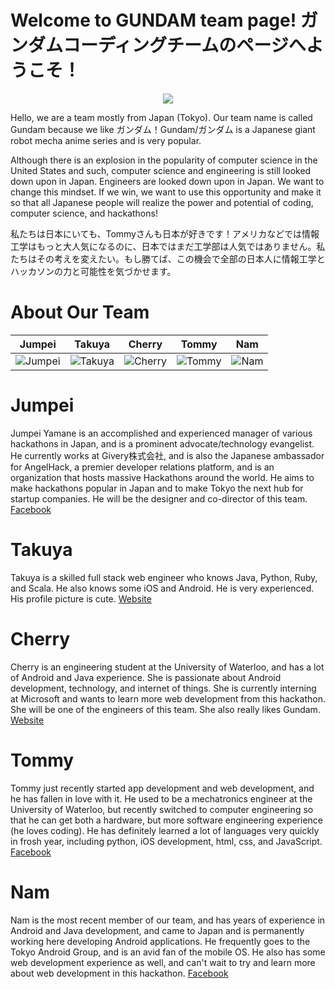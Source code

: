 Welcome to GUNDAM team page! ガンダムコーディングチームのページへようこそ！
================
<p align="center">
  <img src="http://www.rapidfiregames.com/sites/default/files/pics/gundammemories/mobile-suit-gundam.jpg"/>
</p>

Hello, we are a team mostly from Japan (Tokyo). Our team name is called Gundam because we like ガンダム！Gundam/ガンダム is a Japanese giant robot mecha anime series and is very popular.

Although there is an explosion in the popularity of computer science in the United States and such, computer science and engineering is still looked down upon in Japan. Engineers are looked down upon in Japan. We want to change this mindset. If we win, we want to use this opportunity and make it so that all Japanese people will realize the power and potential of coding, computer science, and hackathons!

私たちは日本にいても、Tommyさんも日本が好きです！アメリカなどでは情報工学はもっと大人気になるのに、日本ではまだ工学部は人気ではありません。私たちはその考えを変えたい。もし勝てば、この機会で全部の日本人に情報工学とハッカソンの力と可能性を気づかせます。 


About Our Team
===========================

| Jumpei | Takuya | Cherry | Tommy | Nam
|--- |--- |--- |--- |---
| ![Jumpei](https://media.licdn.com/mpr/mpr/shrink_200_200/p/7/005/06d/198/380d5cd.jpg) | ![Takuya](https://pbs.twimg.com/profile_images/591981691/icon.png) | ![Cherry](https://media.licdn.com/mpr/mpr/shrink_200_200/p/7/005/08c/262/22146e7.jpg) | ![Tommy](https://media.licdn.com/mpr/mpr/shrink_200_200/p/3/005/03b/293/05fbee6.jpg) | ![Nam](https://fbcdn-sphotos-h-a.akamaihd.net/hphotos-ak-xpa1/v/t34.0-12/10850519_10205530840778377_121262478_n.jpg?oh=70740ef04dea9b700bbacb35a17ccb4a&oe=5484D376&__gda__=1417991399_4cead31002ddb05da9eb44f98ed7ce35)


Jumpei
=======
Jumpei Yamane is an accomplished and experienced manager of various hackathons in Japan, and is a prominent advocate/technology evangelist. He currently works at Givery株式会社, and is also the Japanese ambassador for AngelHack, a premier developer relations platform, and is an organization that hosts massive Hackathons around the world. He aims to make hackathons popular in Japan and to make Tokyo the next hub for startup companies. He will be the designer and co-director of this team. [Facebook](https://www.facebook.com/jumpeiyamane)

Takuya
=======
Takuya is a skilled full stack web engineer who knows Java, Python, Ruby, and Scala. He also knows some iOS and Android. He is very experienced. His profile picture is cute. [Website](https://www.facebook.com/takuya.miyamoto.9083)

Cherry
=======
Cherry is an engineering student at the University of Waterloo, and has a lot of Android and Java experience. She is passionate about Android development, technology, and internet of things. She is currently interning at Microsoft and wants to learn more web development from this hackathon. She will be one of the engineers of this team. She also really likes Gundam. [Website](http://cherryzhang.net)

Tommy
=======
Tommy just recently started app development and web development, and he has fallen in love with it. He used to be a mechatronics engineer at the University of Waterloo, but recently switched to computer engineering so that he can get both a hardware, but more software engineering experience (he loves coding). He has definitely learned a lot of languages very quickly in frosh year, including python, iOS development, html, css, and JavaScript. [Facebook](https://www.facebook.com/tommyjungis)

Nam
=======
Nam is the most recent member of our team, and has years of experience in Android and Java development, and came to Japan and is permanently working here developing Android applications. He frequently goes to the Tokyo Android Group, and is an avid fan of the mobile OS. He also has some web development experience as well, and can't wait to try and learn more about web development in this hackathon. [Facebook](https://www.facebook.com/butchigo)
